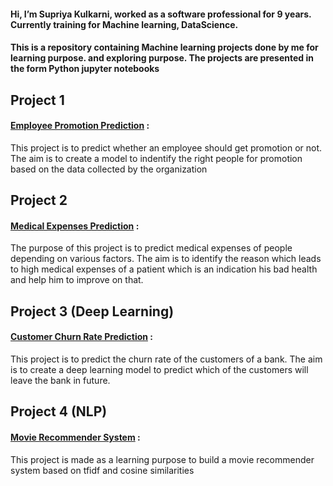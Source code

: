 #### Hi, I’m Supriya Kulkarni, worked as a software professional for 9 years. Currently training for Machine learning, DataScience.
#### This is a repository containing Machine learning projects done by me for learning purpose.  and exploring purpose. The projects are presented in the form Python jupyter notebooks

## Project 1

#### [Employee Promotion Prediction](https://github.com/sups1704/sups1704/blob/main/Employee%20Promotion%20Prediction.ipynb) : 
This project is to predict whether an employee should get promotion or not. The aim is to create a model to indentify the right people for promotion based on the data collected by the organization

## Project 2
#### [Medical Expenses Prediction](https://github.com/sups1704/Machine-Learning/blob/main/Medical%20Expenses%20Prediction.ipynb) :
The purpose of this project is to predict medical expenses of people depending on various factors. The aim is to identify the reason which leads to high medical expenses of a patient which is an indication his bad health and help him to improve on that.

## Project 3 (Deep Learning)
#### [Customer Churn Rate Prediction](https://github.com/sups1704/Machine-Learning/blob/main/Predicting%20Churn%20rate%20of%20the%20Customer.ipynb) :
This project is to predict the churn rate of the customers of a bank. The aim is to create a deep learning model to predict which of the customers will leave the bank in future. 

## Project 4 (NLP)
#### [Movie Recommender System](https://github.com/sups1704/Machine-Learning/blob/main/Movie%20Recommender%20System.ipynb) :
This project is made as a learning purpose to build a movie recommender system based on tfidf and cosine similarities

